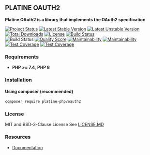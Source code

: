 ## PLATINE OAUTH2
**Platine OAuth2 is a library that implements the OAuth2 specification**

[![Project Status](http://opensource.box.com/badges/active.svg)](http://opensource.box.com/badges)
[![Latest Stable Version](https://poser.pugx.org/platine-php/oauth2/v)](https://packagist.org/packages/platine-php/oauth2)
[![Latest Unstable Version](https://poser.pugx.org/platine-php/oauth2/v/unstable)](https://packagist.org/packages/platine-php/oauth2)
[![Total Downloads](https://poser.pugx.org/platine-php/oauth2/downloads)](https://packagist.org/packages/platine-php/oauth2)
[![License](https://poser.pugx.org/platine-php/oauth2/license)](https://packagist.org/packages/platine-php/oauth2)
[![Build Status](https://img.shields.io/travis/platine-php/oauth2/develop.svg?style=flat-square)](https://travis-ci.com/platine-php/oauth2)  
![Build Status](https://github.com/platine-php/oauth2/actions/workflows/ci.yml/badge.svg)
[![Quality Score](https://img.shields.io/scrutinizer/g/platine-php/oauth2.svg?style=flat-square)](https://scrutinizer-ci.com/g/platine-php/oauth2)
[![Maintainability](https://api.codeclimate.com/v1/badges/b8cf61870e278d191c72/maintainability)](https://codeclimate.com/github/platine-php/oauth2/maintainability)
[![Maintainability](https://app.codacy.com/project/badge/Grade/017929cb6ee34bb69f7742e5245bdc95)](https://app.codacy.com/gh/platine-php/oauth2/dashboard?utm_source=gh&utm_medium=referral&utm_content=&utm_campaign=Badge_grade)
[![Test Coverage](https://api.codeclimate.com/v1/badges/b8cf61870e278d191c72/test_coverage)](https://codeclimate.com/github/platine-php/oauth2/test_coverage)
[![Test Coverage](https://app.codacy.com/project/badge/Coverage/017929cb6ee34bb69f7742e5245bdc95)](https://app.codacy.com/gh/platine-php/oauth2/dashboard?utm_source=gh&utm_medium=referral&utm_content=&utm_campaign=Badge_coverage)

### Requirements 
- **PHP >= 7.4**, **PHP 8** 

### Installation
#### Using composer (recommended)
```bash
composer require platine-php/oauth2
```

### License
MIT and BSD-3-Clause License See [LICENSE.MD](LICENSE.MD)

### Resources
- [Documentation](https://docs.platine-php.com/packages/oauth2)